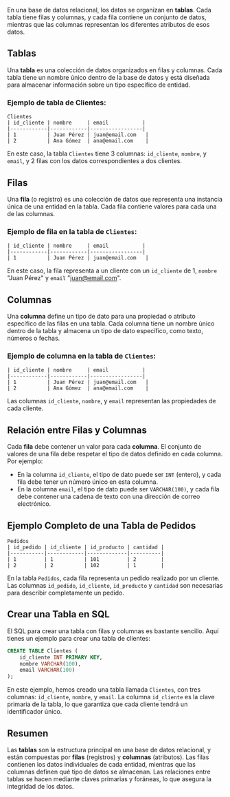 
En una base de datos relacional, los datos se organizan en **tablas**. Cada tabla tiene filas y columnas, y cada fila contiene un conjunto de datos, mientras que las columnas representan los diferentes atributos de esos datos.

## Tablas

Una **tabla** es una colección de datos organizados en filas y columnas. Cada tabla tiene un nombre único dentro de la base de datos y está diseñada para almacenar información sobre un tipo específico de entidad.

### Ejemplo de tabla de Clientes:

```plaintext
Clientes
| id_cliente | nombre     | email           |
|------------|------------|-----------------|
| 1          | Juan Pérez | juan@email.com   |
| 2          | Ana Gómez  | ana@email.com    |
```

En este caso, la tabla `Clientes` tiene 3 columnas: `id_cliente`, `nombre`, y `email`, y 2 filas con los datos correspondientes a dos clientes.

## Filas

Una **fila** (o registro) es una colección de datos que representa una instancia única de una entidad en la tabla. Cada fila contiene valores para cada una de las columnas.

### Ejemplo de fila en la tabla de `Clientes`:

```plaintext
| id_cliente | nombre     | email           |
|------------|------------|-----------------|
| 1          | Juan Pérez | juan@email.com   |
```

En este caso, la fila representa a un cliente con un `id_cliente` de 1, `nombre` "Juan Pérez" y `email` "juan@email.com".

## Columnas

Una **columna** define un tipo de dato para una propiedad o atributo específico de las filas en una tabla. Cada columna tiene un nombre único dentro de la tabla y almacena un tipo de dato específico, como texto, números o fechas.

### Ejemplo de columna en la tabla de `Clientes`:

```plaintext
| id_cliente | nombre     | email           |
|------------|------------|-----------------|
| 1          | Juan Pérez | juan@email.com   |
| 2          | Ana Gómez  | ana@email.com    |
```

Las columnas `id_cliente`, `nombre`, y `email` representan las propiedades de cada cliente.

## Relación entre Filas y Columnas

Cada **fila** debe contener un valor para cada **columna**. El conjunto de valores de una fila debe respetar el tipo de datos definido en cada columna. Por ejemplo:

- En la columna `id_cliente`, el tipo de dato puede ser `INT` (entero), y cada fila debe tener un número único en esta columna.
- En la columna `email`, el tipo de dato puede ser `VARCHAR(100)`, y cada fila debe contener una cadena de texto con una dirección de correo electrónico.

## Ejemplo Completo de una Tabla de Pedidos

```plaintext
Pedidos
| id_pedido | id_cliente | id_producto | cantidad |
|-----------|------------|-------------|----------|
| 1         | 1          | 101         | 2        |
| 2         | 2          | 102         | 1        |
```

En la tabla `Pedidos`, cada fila representa un pedido realizado por un cliente. Las columnas `id_pedido`, `id_cliente`, `id_producto` y `cantidad` son necesarias para describir completamente un pedido.

## Crear una Tabla en SQL

El SQL para crear una tabla con filas y columnas es bastante sencillo. Aquí tienes un ejemplo para crear una tabla de clientes:

```sql
CREATE TABLE Clientes (
    id_cliente INT PRIMARY KEY,
    nombre VARCHAR(100),
    email VARCHAR(100)
);
```

En este ejemplo, hemos creado una tabla llamada `Clientes`, con tres columnas: `id_cliente`, `nombre`, y `email`. La columna `id_cliente` es la clave primaria de la tabla, lo que garantiza que cada cliente tendrá un identificador único.

## Resumen

Las **tablas** son la estructura principal en una base de datos relacional, y están compuestas por **filas** (registros) y **columnas** (atributos). Las filas contienen los datos individuales de cada entidad, mientras que las columnas definen qué tipo de datos se almacenan. Las relaciones entre tablas se hacen mediante claves primarias y foráneas, lo que asegura la integridad de los datos.
